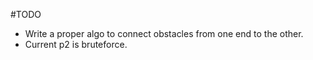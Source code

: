 #TODO
  - Write a proper algo to connect obstacles from one end to the other.
  - Current p2 is bruteforce.
